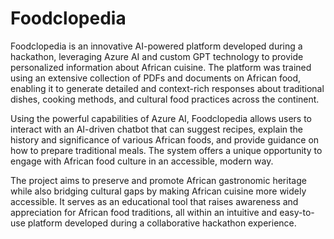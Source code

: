 # Foodclopedia

Foodclopedia is an innovative AI-powered platform developed during a hackathon, leveraging Azure AI and custom GPT technology to provide personalized information about African cuisine. The platform was trained using an extensive collection of PDFs and documents on African food, enabling it to generate detailed and context-rich responses about traditional dishes, cooking methods, and cultural food practices across the continent.

Using the powerful capabilities of Azure AI, Foodclopedia allows users to interact with an AI-driven chatbot that can suggest recipes, explain the history and significance of various African foods, and provide guidance on how to prepare traditional meals. The system offers a unique opportunity to engage with African food culture in an accessible, modern way.

The project aims to preserve and promote African gastronomic heritage while also bridging cultural gaps by making African cuisine more widely accessible. It serves as an educational tool that raises awareness and appreciation for African food traditions, all within an intuitive and easy-to-use platform developed during a collaborative hackathon experience.








